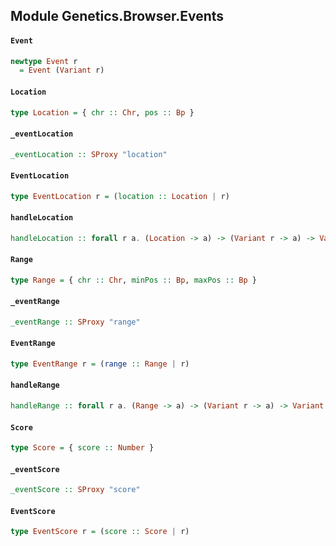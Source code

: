 ## Module Genetics.Browser.Events

#### `Event`

``` purescript
newtype Event r
  = Event (Variant r)
```

#### `Location`

``` purescript
type Location = { chr :: Chr, pos :: Bp }
```

#### `_eventLocation`

``` purescript
_eventLocation :: SProxy "location"
```

#### `EventLocation`

``` purescript
type EventLocation r = (location :: Location | r)
```

#### `handleLocation`

``` purescript
handleLocation :: forall r a. (Location -> a) -> (Variant r -> a) -> Variant (EventLocation r) -> a
```

#### `Range`

``` purescript
type Range = { chr :: Chr, minPos :: Bp, maxPos :: Bp }
```

#### `_eventRange`

``` purescript
_eventRange :: SProxy "range"
```

#### `EventRange`

``` purescript
type EventRange r = (range :: Range | r)
```

#### `handleRange`

``` purescript
handleRange :: forall r a. (Range -> a) -> (Variant r -> a) -> Variant (EventRange r) -> a
```

#### `Score`

``` purescript
type Score = { score :: Number }
```

#### `_eventScore`

``` purescript
_eventScore :: SProxy "score"
```

#### `EventScore`

``` purescript
type EventScore r = (score :: Score | r)
```


